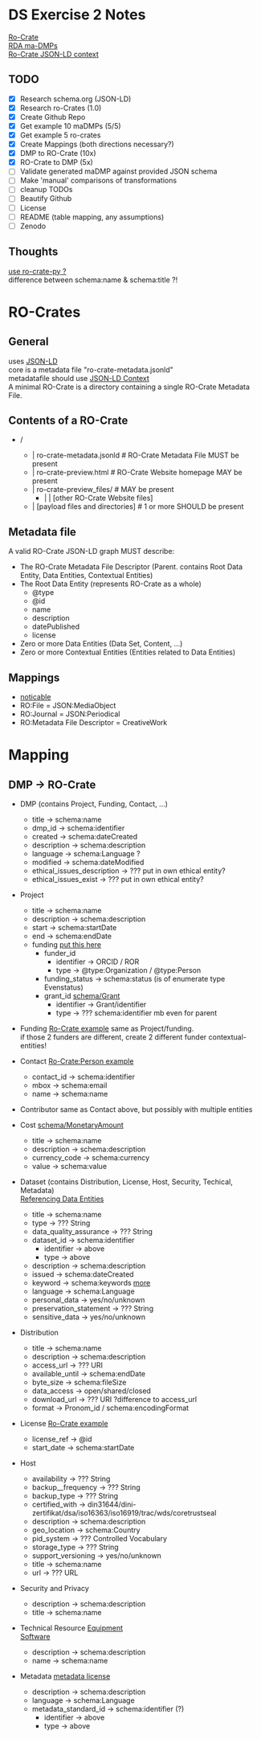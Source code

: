 # DS Exercise 2 Notes
[Ro-Crate](https://researchobject.github.io/ro-crate/1.0/)  
[RDA ma-DMPs](https://github.com/RDA-DMP-Common/RDA-DMP-Common-Standard)  
[Ro-Crate JSON-LD context](https://researchobject.github.io/ro-crate/1.0/context.jsonld)  

## TODO
* [x] Research schema.org (JSON-LD)
* [x] Research ro-Crates (1.0)
* [x] Create Github Repo
* [x] Get example 10 maDMPs (5/5)
* [x] Get example 5 ro-crates
* [x] Create Mappings (both directions necessary?)
* [x] DMP to RO-Crate (10x)
* [x] RO-Crate to DMP (5x)
* [ ] Validate generated maDMP against provided JSON schema
* [ ] Make 'manual' comparisons of transformations
* [ ] cleanup TODOs
* [ ] Beautify Github
* [ ] License
* [ ] README (table mapping, any assumptions)
* [ ] Zenodo

## Thoughts
[use ro-crate-py ?](https://github.com/ResearchObject/ro-crate-py/tree/master/rocrate)  
difference between schema:name & schema:title ?!  

# RO-Crates
## General
uses [JSON-LD](https://schema.org/)  
core is a metadata file "ro-crate-metadata.jsonld"  
metadatafile should use [JSON-LD Context](https://researchobject.github.io/ro-crate/1.0/context.jsonld)  
A minimal RO-Crate is a directory containing a single RO-Crate Metadata File.  

## Contents of a RO-Crate
* <RO-Crate root directory>/  
    - |   ro-crate-metadata.jsonld            # RO-Crate Metadata File MUST be present  
    - |   ro-crate-preview.html               # RO-Crate Website homepage MAY be present  
    - |   ro-crate-preview_files/             # MAY be present  
        - |    | [other RO-Crate Website files]  
    - |   [payload files and directories]     # 1 or more SHOULD be present  

## Metadata file
A valid RO-Crate JSON-LD graph MUST describe:  
* The RO-Crate Metadata File Descriptor (Parent. contains Root Data Entity, Data Entities, Contextual Entities)
* The Root Data Entity (represents RO-Crate as a whole)
    - @type
    - @id
    - name
    - description
    - datePublished
    - license
* Zero or more Data Entities (Data Set, Content, ...)
* Zero or more Contextual Entities (Entities related to Data Entities)

## Mappings
* [noticable](https://researchobject.github.io/ro-crate/1.0/#additional-metadata-standards)
* RO:File = JSON:MediaObject
* RO:Journal = JSON:Periodical
* RO:Metadata File Descriptor = CreativeWork


# Mapping
## DMP -> RO-Crate
* DMP (contains Project, Funding, Contact, ...)
    - title -> schema:name
    - dmp_id -> schema:identifier
    - created -> schema:dateCreated
    - description -> schema:description
    - language -> schema:Language ?
    - modified -> schema:dateModified
    - ethical_issues_description -> ??? put in own ethical entity?
    - ethical_issues_exist -> ??? put in own ethical entity?
 
* Project
    - title -> schema:name
    - description -> schema:description
    - start -> schema:startDate
    - end -> schema:endDate
    - funding [put this here](https://researchobject.github.io/ro-crate/1.0/#funding-and-grants)
        - funder_id
            - identifier -> ORCID / ROR
            - type -> @type:Organization / @type:Person
        - funding_status -> schema:status (is of enumerate type Evenstatus)
        - grant_id [schema/Grant](https://schema.org/Grant)
            - identifier -> Grant/identifier
            - type -> ??? schema:identifier mb even for parent

* Funding [Ro-Crate example](https://researchobject.github.io/ro-crate/1.0/#funding-and-grants)
    same as Project/funding.  
    if those 2 funders are different, create 2 different funder contextual-entities!  

* Contact [Ro-Crate:Person example](https://researchobject.github.io/ro-crate/1.0/#people)
    - contact_id -> schema:identifier
    - mbox -> schema:email
    - name -> schema:name

* Contributor
    same as Contact above, but possibly with multiple entities  

* Cost [schema/MonetaryAmount](https://schema.org/MonetaryAmount)
    - title -> schema:name
    - description -> schema:description
    - currency_code -> schema:currency
    - value -> schema:value

* Dataset (contains Distribution, License, Host, Security, Techical, Metadata)  
    [Referencing Data Entities](https://researchobject.github.io/ro-crate/1.0/#examples-of-referencing-data-entities-files-and-folders-from-the-root-data-entity)   
    - title -> schema:name
    - type  -> ??? String
    - data_quality_assurance -> ??? String
    - dataset_id -> schema:identifier
        - identifier -> above
        - type -> above
    - description -> schema:description
    - issued -> schema:dateCreated
    - keyword -> schema:keywords [more](https://researchobject.github.io/ro-crate/1.0/#subjects--keywords)  
    - language -> schema:Language
    - personal_data -> yes/no/unknown
    - preservation_statement -> ??? String
    - sensitive_data -> yes/no/unknown

* Distribution
    - title -> schema:name
    - description -> schema:description
    - access_url -> ??? URI
    - available_until -> schema:endDate
    - byte_size -> schema:fileSize
    - data_access -> open/shared/closed
    - download_url -> ??? URI ?difference to access_url
    - format -> Pronom_id / schema:encodingFormat

* License [Ro-Crate example](https://researchobject.github.io/ro-crate/1.0/#licensing-access-control-and-copyright)  
    - license_ref -> @id
    - start_date -> schema:startDate

* Host
    - availability -> ??? String
    - backup__frequency -> ??? String
    - backup_type -> ??? String
    - certified_with -> din31644/dini-zertifikat/dsa/iso16363/iso16919/trac/wds/coretrustseal
    - description -> schema:description
    - geo_location -> schema:Country
    - pid_system -> ??? Controlled Vocabulary
    - storage_type -> ??? String
    - support_versioning -> yes/no/unknown
    - title -> schema:name
    - url -> ??? URL

* Security and Privacy
    - description -> schema:description
    - title -> schema:name

* Technical Resource 
    [Equipment](https://researchobject.github.io/ro-crate/1.0/#provenance-equipment-used-to-create-files)  
    [Software](https://researchobject.github.io/ro-crate/1.0/#provenance-software-used-to-create-files)   
    - description -> schema:description
    - name -> schema:name

* Metadata
    [metadata license](https://researchobject.github.io/ro-crate/1.0/#metadata-license)   
    - description -> schema:description
    - language -> schema:Language
    - metadata_standard_id -> schema:identifier (?)
        - identifier -> above
        - type -> above